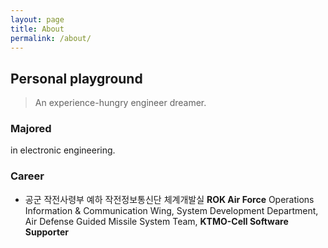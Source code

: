 ```yaml
---
layout: page
title: About
permalink: /about/
---
```


## Personal playground

> An experience-hungry engineer dreamer.

### Majored

in electronic engineering.

### Career

- 공군 작전사령부 예하 작전정보통신단 체계개발실
**ROK Air Force** Operations Information & Communication Wing,  System Development Department, Air Defense Guided Missile System Team, **KTMO-Cell Software Supporter**
